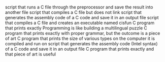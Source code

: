 script that runs a C file through the preprocessor and save the result into another file
script that compiles a C file but does not link
script that generates the assembly code of a C code and save it in an output file
script that compiles a C file and creates an executable named cisfun
C program that prints exactly Programming is like building a multilingual puzzle
C program that prints exactly with proper grammar, but the outcome is a piece of art
C program that prints the size of various types on the computer it is compiled and run on
script that generates the assembly code (Intel syntax) of a C code and save it in an output file
C program that prints exactly and that piece of art is useful
